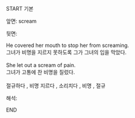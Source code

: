 START
기본

앞면:
scream


뒷면:
<div>He covered her mouth to stop her from screaming. </div><div>그녀가 비명을 지르지 못하도록 그가 그녀의 입을 막았다.</div><div><br></div><div><div>She let out a scream of pain. </div><div>그녀가 고통에 찬 비명을 질렀다.</div></div><div><br></div><div>절규하다 , 비명 지르다 , 소리치다 , 비명 , 절규</div>


해석:

END